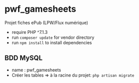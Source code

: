 # pwf_gamesheets
Projet fiches ePub (LPW/Flux numérique)

* require PHP ^7.1.3
* run `composer update` for vendor directory
* run `npm install` to install dependencies
## BDD MySQL 
* name : pwf_gamesheets
* Créer les tables => à la racine du projet: `php artisan migrate`
